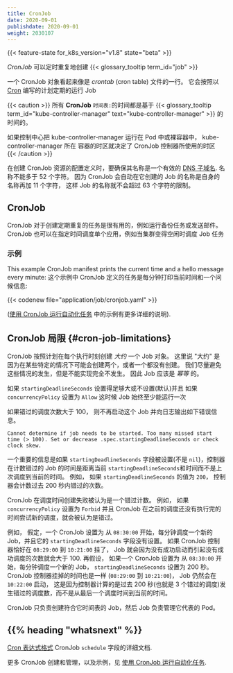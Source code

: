 ```yaml
---
title: CronJob
date: 2020-09-01
publishdate: 2020-09-01
weight: 2030107
---
```

<!--
---
reviewers:
- erictune
- soltysh
- janetkuo
title: CronJob
content_type: concept
weight: 80
---
 -->
<!-- overview -->
<!--
{{< feature-state for_k8s_version="v1.8" state="beta" >}}

A _CronJob_ creates {{< glossary_tooltip term_id="job" text="Jobs" >}} on a repeating schedule.

One CronJob object is like one line of a _crontab_ (cron table) file. It runs a job periodically
on a given schedule, written in [Cron](https://en.wikipedia.org/wiki/Cron) format.

{{< caution >}}
All **CronJob** `schedule:` times are based on the timezone of the
{{< glossary_tooltip term_id="kube-controller-manager" text="kube-controller-manager" >}}.

If your control plane runs the kube-controller-manager in Pods or bare
containers, the timezone set for the kube-controller-manager container determines the timezone
that the cron job controller uses.
{{< /caution >}}

When creating the manifest for a CronJob resource, make sure the name you provide
is a valid [DNS subdomain name](/docs/concepts/overview/working-with-objects/names#dns-subdomain-names).
The name must be no longer than 52 characters. This is because the CronJob controller will automatically
append 11 characters to the job name provided and there is a constraint that the
maximum length of a Job name is no more than 63 characters.
 -->
{{< feature-state for_k8s_version="v1.8" state="beta" >}}

_CronJob_ 可以定时重复地创建 {{< glossary_tooltip term_id="job" >}}

一个 CronJob 对象看起来像是 _crontab_ (cron table) 文件的一行。
它会按照以 [Cron](https://en.wikipedia.org/wiki/Cron) 编写的计划定期的运行 Job

{{< caution >}}
所有 **CronJob** `时间表:`的时间都是基于
{{< glossary_tooltip term_id="kube-controller-manager" text="kube-controller-manager" >}}
的时间的。

如果控制中心把 kube-controller-manager 运行在 Pod 中或裸容器中， kube-controller-manager 所在
容器的时区就决定了 CronJob 控制器所使用的时区
{{< /caution >}}

在创建 CronJob 资源的配置定义时，要确保其名称是一个有效的
[DNS 子域名](/k8sDocs/concepts/overview/working-with-objects/names#dns-subdomain-names).
名称不能多于 52 个字符。 因为 CronJob 会自动在它创建的 Job 的名称是自身的名称再加 11 个字符，
这样 Job 的名称就不会超过 63 个字符的限制。

<!-- body -->
<!--
## CronJob

CronJobs are useful for creating periodic and recurring tasks, like running backups or
sending emails. CronJobs can also schedule individual tasks for a specific time, such as
scheduling a Job for when your cluster is likely to be idle.
-->

## CronJob

CronJob 对于创建定期重复的任务是很有用的，例如运行备份任务或发送邮件。
CronJob 也可以在指定时间调度单个应用，例如当集群变得空闲时调度 Job 任务
<!--
### Example

This example CronJob manifest prints the current time and a hello message every minute:

{{< codenew file="application/job/cronjob.yaml" >}}

([Running Automated Tasks with a CronJob](/docs/tasks/job/automated-tasks-with-cron-jobs/)
takes you through this example in more detail).
 -->
### 示例

This example CronJob manifest prints the current time and a hello message every minute:
这个示例中 CronJob 定义的任务是每分钟打印当前时间和一个问候信息:

{{< codenew file="application/job/cronjob.yaml" >}}

([使用 CronJob 运行自动化任务](/k8sDocs/tasks/job/automated-tasks-with-cron-jobs/)
中的示例有更多详细的说明).
<!--
## CronJob limitations {#cron-job-limitations}

A cron job creates a job object _about_ once per execution time of its schedule. We say "about" because there
are certain circumstances where two jobs might be created, or no job might be created. We attempt to make these rare,
but do not completely prevent them. Therefore, jobs should be _idempotent_.

If `startingDeadlineSeconds` is set to a large value or left unset (the default)
and if `concurrencyPolicy` is set to `Allow`, the jobs will always run
at least once.

For every CronJob, the CronJob {{< glossary_tooltip term_id="controller" >}} checks how many schedules it missed in the duration from its last scheduled time until now. If there are more than 100 missed schedules, then it does not start the job and logs the error

````
Cannot determine if job needs to be started. Too many missed start time (> 100). Set or decrease .spec.startingDeadlineSeconds or check clock skew.
````

It is important to note that if the `startingDeadlineSeconds` field is set (not `nil`), the controller counts how many missed jobs occurred from the value of `startingDeadlineSeconds` until now rather than from the last scheduled time until now. For example, if `startingDeadlineSeconds` is `200`, the controller counts how many missed jobs occurred in the last 200 seconds.

A CronJob is counted as missed if it has failed to be created at its scheduled time. For example, If `concurrencyPolicy` is set to `Forbid` and a CronJob was attempted to be scheduled when there was a previous schedule still running, then it would count as missed.

For example, suppose a CronJob is set to schedule a new Job every one minute beginning at `08:30:00`, and its
`startingDeadlineSeconds` field is not set. If the CronJob controller happens to
be down from `08:29:00` to `10:21:00`, the job will not start as the number of missed jobs which missed their schedule is greater than 100.

To illustrate this concept further, suppose a CronJob is set to schedule a new Job every one minute beginning at `08:30:00`, and its
`startingDeadlineSeconds` is set to 200 seconds. If the CronJob controller happens to
be down for the same period as the previous example (`08:29:00` to `10:21:00`,) the Job will still start at 10:22:00. This happens as the controller now checks how many missed schedules happened in the last 200 seconds (ie, 3 missed schedules), rather than from the last scheduled time until now.

The CronJob is only responsible for creating Jobs that match its schedule, and
the Job in turn is responsible for the management of the Pods it represents.
 -->
## CronJob 局限 {#cron-job-limitations}

CronJob 按照计划在每个执行时刻创建 _大约_ 一个 Job 对象。 这里说 "大约" 是因为在某些特定的情况下可能会创建两个，或者一个都没有创建。
我们尽量避免这些情况的发生，但是不能实现完全不发生。 因此 Job 应该是 _幂等_ 的。

如果 `startingDeadlineSeconds` 设置得足够大或不设置(默认)并且 如果 `concurrencyPolicy`  设置为 `Allow`
这时候 Job 始终至少能运行一次

如果错过的调度次数大于 100， 则不再启动这个 Job 并向日志输出如下错误信息。
````
Cannot determine if job needs to be started. Too many missed start time (> 100). Set or decrease .spec.startingDeadlineSeconds or check clock skew.
````

一个重要的信息是如果 `startingDeadlineSeconds` 字段被设置(不是 `nil`)，控制器在计数错过的 Job 的时间是距离当前 `startingDeadlineSeconds`和时间而不是上次调度到当前的时间。
例如， 如果 `startingDeadlineSeconds` 的值为 `200`， 控制器会计数过去 200 秒内错过的次数。

CronJob 在调度时间创建失败被认为是一个错过计数。 例如， 如果 `concurrencyPolicy` 设置为 `Forbid`
并且 CronJob 在之前的调度还没有执行完的时间尝试新的调度，就会被认为是错过。

例如， 假定，一个 CronJob 设置为 从 `08:30:00` 开始，每分钟调度一个新的 Job，并且它的
`startingDeadlineSeconds` 字段没有设置。 如果 CronJob 控制器恰好在 `08:29:00` 到 `10:21:00` 挂了，
Job 就会因为没有成功启动而引起没有成功调度的次数就会大于 100.
再假设， 如果一个 CronJob 设置为 从 `08:30:00` 开始，每分钟调度一个新的 Job，
`startingDeadlineSeconds` 设置为 200 秒。 CronJob 控制器挂掉的时间也是一样 (`08:29:00` 到 `10:21:00`)，
Job 仍然会在 `10:22:00` 启动， 这是因为控制器计算的是过去 200 秒(也就是 3 个错过的调度)发生错过的调度数，而不是从最后一个调度时间到当前的时间。

CronJob 只负责创建符合它时间表的 Job，然后 Job 负责管理它代表的 Pod。

## {{% heading "whatsnext" %}}

[Cron 表达式格式](https://en.wikipedia.org/wiki/Cron)
CronJob `schedule` 字段的详细文档.

更多 CronJob 创建和管理，以及示例，见  [使用 CronJob 运行自动化任务](/k8sDocs/tasks/job/automated-tasks-with-cron-jobs).
